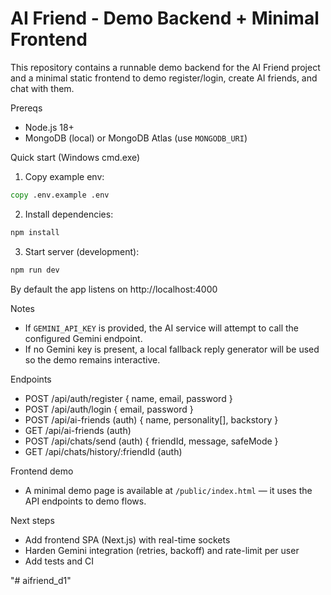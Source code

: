 # AI Friend - Demo Backend + Minimal Frontend

This repository contains a runnable demo backend for the AI Friend project and a minimal static frontend to demo register/login, create AI friends, and chat with them.

Prereqs
- Node.js 18+
- MongoDB (local) or MongoDB Atlas (use `MONGODB_URI`)

Quick start (Windows cmd.exe)

1. Copy example env:

```cmd
copy .env.example .env
```

2. Install dependencies:

```cmd
npm install
```

3. Start server (development):

```cmd
npm run dev
```

By default the app listens on http://localhost:4000

Notes
- If `GEMINI_API_KEY` is provided, the AI service will attempt to call the configured Gemini endpoint.
- If no Gemini key is present, a local fallback reply generator will be used so the demo remains interactive.

Endpoints
- POST /api/auth/register { name, email, password }
- POST /api/auth/login { email, password }
- POST /api/ai-friends (auth) { name, personality[], backstory }
- GET /api/ai-friends (auth)
- POST /api/chats/send (auth) { friendId, message, safeMode }
- GET /api/chats/history/:friendId (auth)

Frontend demo
- A minimal demo page is available at `/public/index.html` — it uses the API endpoints to demo flows.

Next steps
- Add frontend SPA (Next.js) with real-time sockets
- Harden Gemini integration (retries, backoff) and rate-limit per user
- Add tests and CI

"# aifriend_d1"  

